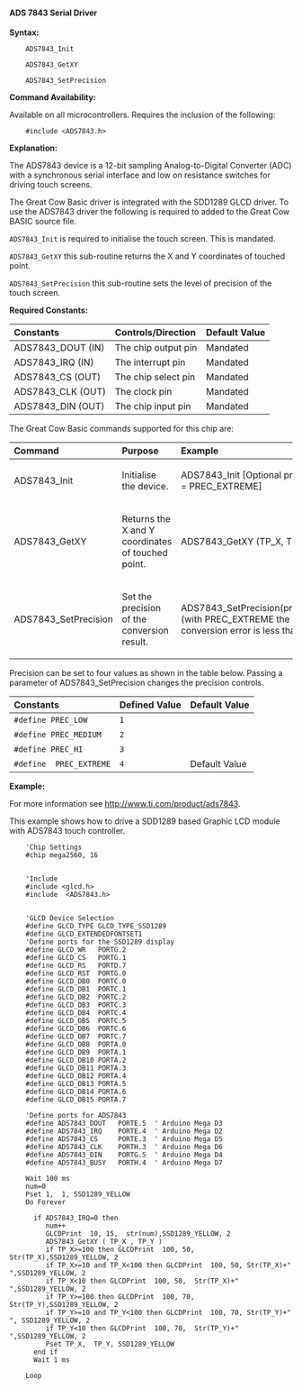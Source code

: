 <div class="section">

<div class="titlepage">

<div>

<div>

#### <span id="ads_7843_serial_driver"></span>ADS 7843 Serial Driver

</div>

</div>

</div>

<span class="strong">**Syntax:**</span>

``` screen
    ADS7843_Init

    ADS7843_GetXY

    ADS7843_SetPrecision
```

<span class="strong">**Command Availability:**</span>

Available on all microcontrollers. Requires the inclusion of the
following:

``` screen
    #include <ADS7843.h>
```

<span class="strong">**Explanation:**</span>

The ADS7843 device is a 12-bit sampling Analog-to-Digital Converter
(ADC) with a synchronous serial interface and low on resistance switches
for driving touch screens.

The Great Cow Basic driver is integrated with the SDD1289 GLCD driver.
To use the ADS7843 driver the following is required to added to the
Great Cow BASIC source file.

`ADS7843_Init` is required to initialise the touch screen. This is
mandated.

`ADS7843_GetXY` this sub-routine returns the X and Y coordinates of
touched point.

`ADS7843_SetPrecision` this sub-routine sets the level of precision of
the touch screen.

<span class="strong">**Required Constants:**</span>

<div class="informaltable">

| <span class="strong">**Constants**</span> | <span class="strong">**Controls/Direction**</span> | <span class="strong">**Default Value**</span> |
|:------------------------------------------|:---------------------------------------------------|:----------------------------------------------|
| ADS7843\_DOUT (IN)                        | The chip output pin                                | Mandated                                      |
| ADS7843\_IRQ (IN)                         | The interrupt pin                                  | Mandated                                      |
| ADS7843\_CS (OUT)                         | The chip select pin                                | Mandated                                      |
| ADS7843\_CLK (OUT)                        | The clock pin                                      | Mandated                                      |
| ADS7843\_DIN (OUT)                        | The chip input pin                                 | Mandated                                      |

</div>

The Great Cow Basic commands supported for this chip are:

<div class="informaltable">

<table data-border="1">
<thead>
<tr class="header">
<th style="text-align: left;"><span class="strong"><strong>Command</strong></span></th>
<th style="text-align: left;"><span class="strong"><strong>Purpose</strong></span></th>
<th style="text-align: left;"><span class="strong"><strong>Example</strong></span></th>
</tr>
</thead>
<tbody>
<tr class="odd">
<td style="text-align: left;"><p>ADS7843_Init</p></td>
<td style="text-align: left;"><p>Initialise the device.</p></td>
<td style="text-align: left;"><p>ADS7843_Init [Optional precision = PREC_EXTREME]</p></td>
</tr>
<tr class="even">
<td style="text-align: left;"><p>ADS7843_GetXY</p></td>
<td style="text-align: left;"><p>Returns the X and Y coordinates of touched point.</p></td>
<td style="text-align: left;"><p>ADS7843_GetXY (TP_X, TP_Y )</p></td>
</tr>
<tr class="odd">
<td style="text-align: left;"><p>ADS7843_SetPrecision</p></td>
<td style="text-align: left;"><p>Set the precision of the conversion result.</p></td>
<td style="text-align: left;"><p>ADS7843_SetPrecision(precision)<br />
(with PREC_EXTREME the conversion error is less than 3%)</p></td>
</tr>
</tbody>
</table>

</div>

Precision can be set to four values as shown in the table below. Passing
a parameter of ADS7843\_SetPrecision changes the precision controls.

<div class="informaltable">

| <span class="strong">**Constants**</span> | <span class="strong">**Defined Value**</span> | <span class="strong">**Default Value**</span> |
|:------------------------------------------|:----------------------------------------------|:----------------------------------------------|
| `#define PREC_LOW`                        | `1`                                           |                                               |
| `#define PREC_MEDIUM`                     | `2`                                           |                                               |
| `#define PREC_HI`                         | `3`                                           |                                               |
| `#define  PREC_EXTREME`                   | `4`                                           | Default Value                                 |

</div>

<span class="strong">**Example:**</span>

For more information see <http://www.ti.com/product/ads7843>.

This example shows how to drive a SDD1289 based Graphic LCD module with
ADS7843 touch controller.

``` screen
    'Chip Settings
    #chip mega2560, 16


    'Include
    #include <glcd.h>
    #include  <ADS7843.h>


    'GLCD Device Selection
    #define GLCD_TYPE GLCD_TYPE_SSD1289
    #define GLCD_EXTENDEDFONTSET1
    'Define ports for the SSD1289 display
    #define GLCD_WR   PORTG.2
    #define GLCD_CS   PORTG.1
    #define GLCD_RS   PORTD.7
    #define GLCD_RST  PORTG.0
    #define GLCD_DB0  PORTC.0
    #define GLCD_DB1  PORTC.1
    #define GLCD_DB2  PORTC.2
    #define GLCD_DB3  PORTC.3
    #define GLCD_DB4  PORTC.4
    #define GLCD_DB5  PORTC.5
    #define GLCD_DB6  PORTC.6
    #define GLCD_DB7  PORTC.7
    #define GLCD_DB8  PORTA.0
    #define GLCD_DB9  PORTA.1
    #define GLCD_DB10 PORTA.2
    #define GLCD_DB11 PORTA.3
    #define GLCD_DB12 PORTA.4
    #define GLCD_DB13 PORTA.5
    #define GLCD_DB14 PORTA.6
    #define GLCD_DB15 PORTA.7

    'Define ports for ADS7843
    #define ADS7843_DOUT   PORTE.5  ' Arduino Mega D3
    #define ADS7843_IRQ    PORTE.4  ' Arduino Mega D2
    #define ADS7843_CS     PORTE.3  ' Arduino Mega D5
    #define ADS7843_CLK    PORTH.3  ' Arduino Mega D6
    #define ADS7843_DIN    PORTG.5  ' Arduino Mega D4
    #define ADS7843_BUSY   PORTH.4  ' Arduino Mega D7

    Wait 100 ms
    num=0
    Pset 1,  1, SSD1289_YELLOW
    Do Forever

      if ADS7843_IRQ=0 then
         num++
         GLCDPrint  10, 15,  str(num),SSD1289_YELLOW, 2
         ADS7843_GetXY ( TP_X , TP_Y )
         if TP_X>=100 then GLCDPrint  100, 50, Str(TP_X),SSD1289_YELLOW, 2
         if TP_X>=10 and TP_X<100 then GLCDPrint  100, 50, Str(TP_X)+" ",SSD1289_YELLOW, 2
         if TP_X<10 then GLCDPrint  100, 50,  Str(TP_X)+" ",SSD1289_YELLOW, 2
         if TP_Y>=100 then GLCDPrint  100, 70, Str(TP_Y),SSD1289_YELLOW, 2
         if TP_Y>=10 and TP_Y<100 then GLCDPrint  100, 70, Str(TP_Y)+" ", SSD1289_YELLOW, 2
         if TP_Y<10 then GLCDPrint  100, 70,  Str(TP_Y)+" ",SSD1289_YELLOW, 2
         Pset TP_X,  TP_Y, SSD1289_YELLOW
      end if
      Wait 1 ms

    Loop
```

</div>

